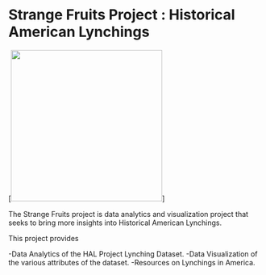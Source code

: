 # Strange Fruits Project : Historical American Lynchings

[<img src="https://github.com/acheamponge/historical_american_lynchings/blob/master/streamlitapp/img/sf.jpg" height="300" width="300">]

The Strange Fruits project is data analytics and visualization project that seeks to bring more insights into Historical American Lynchings.

This project provides

-Data Analytics of the HAL Project Lynching Dataset.
-Data Visualization of the various attributes of the dataset.
-Resources on Lynchings in America.
